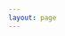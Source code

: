 ```yaml
---
layout: page
---
```

<!--
          _____                   _______                   _____            _____                    _____                            _____                    _____          
         /\    \                 /::\    \                 /\    \          /\    \                  /\    \                          /\    \                  /\    \         
        /::\    \               /::::\    \               /::\____\        /::\____\                /::\    \                        /::\    \                /::\    \        
       /::::\    \             /::::::\    \             /:::/    /       /:::/    /               /::::\    \                      /::::\    \               \:::\    \       
      /::::::\    \           /::::::::\    \           /:::/    /       /:::/    /               /::::::\    \                    /::::::\    \               \:::\    \      
     /:::/\:::\    \         /:::/~~\:::\    \         /:::/    /       /:::/    /               /:::/\:::\    \                  /:::/\:::\    \               \:::\    \     
    /:::/  \:::\    \       /:::/    \:::\    \       /:::/    /       /:::/    /               /:::/  \:::\    \                /:::/__\:::\    \               \:::\    \    
   /:::/    \:::\    \     /:::/    / \:::\    \     /:::/    /       /:::/    /               /:::/    \:::\    \              /::::\   \:::\    \              /::::\    \   
  /:::/    / \:::\    \   /:::/____/   \:::\____\   /:::/    /       /:::/    /      _____    /:::/    / \:::\    \            /::::::\   \:::\    \    ____    /::::::\    \  
 /:::/    /   \:::\    \ |:::|    |     |:::|    | /:::/    /       /:::/____/      /\    \  /:::/    /   \:::\ ___\          /:::/\:::\   \:::\    \  /\   \  /:::/\:::\    \ 
/:::/____/     \:::\____\|:::|____|     |:::|    |/:::/____/       |:::|    /      /::\____\/:::/____/     \:::|    |        /:::/  \:::\   \:::\____\/::\   \/:::/  \:::\____\
\:::\    \      \::/    / \:::\    \   /:::/    / \:::\    \       |:::|____\     /:::/    /\:::\    \     /:::|____|        \::/    \:::\  /:::/    /\:::\  /:::/    \::/    /
 \:::\    \      \/____/   \:::\    \ /:::/    /   \:::\    \       \:::\    \   /:::/    /  \:::\    \   /:::/    /          \/____/ \:::\/:::/    /  \:::\/:::/    / \/____/ 
  \:::\    \                \:::\    /:::/    /     \:::\    \       \:::\    \ /:::/    /    \:::\    \ /:::/    /                    \::::::/    /    \::::::/    /          
   \:::\    \                \:::\__/:::/    /       \:::\    \       \:::\    /:::/    /      \:::\    /:::/    /                      \::::/    /      \::::/____/           
    \:::\    \                \::::::::/    /         \:::\    \       \:::\__/:::/    /        \:::\  /:::/    /                       /:::/    /        \:::\    \           
     \:::\    \                \::::::/    /           \:::\    \       \::::::::/    /          \:::\/:::/    /                       /:::/    /          \:::\    \          
      \:::\    \                \::::/    /             \:::\    \       \::::::/    /            \::::::/    /                       /:::/    /            \:::\    \         
       \:::\____\                \::/____/               \:::\____\       \::::/    /              \::::/    /                       /:::/    /              \:::\____\        
        \::/    /                 ~~                      \::/    /        \::/____/                \::/____/                        \::/    /                \::/    /        
         \/____/                                           \/____/          ~~                       ~~                               \/____/                  \/____/         
                                                                                                                                                                               
-->
<script setup>
import {
  VPTeamPage,
  VPTeamPageTitle,
  VPTeamMembers
} from 'vitepress/theme'

const members = [
  //
  {
    avatar: 'http://q.qlogo.cn/headimg_dl?dst_uin=2485108343&spec=640&img_type=jpg',
    name: 'Liu Shi an',
    title: '室长',
    links: [
      { icon: 'github', link: 'https://github.com/Lt2023' },
      { icon: 'youtube', link: 'https://www.youtube.com/@user-bv7mc6gv7k' }
    ]
  },
  {
    avatar: 'http://q.qlogo.cn/headimg_dl?dst_uin=399551261&spec=640&img_type=jpg',
    name: '劳资去泥的',
    title: '室长对象'
  },
  {
    avatar: 'http://q.qlogo.cn/headimg_dl?dst_uin=1280993766&spec=640&img_type=jpg',
    name: '刘钦宇',
    title: '五年级的2B 万能程序员',
    links: [
      { icon: 'github', link: 'https://github.com/Starry-Sky-World' }
    ]
  },
  {
    avatar: 'http://q.qlogo.cn/headimg_dl?dst_uin=3674726063&spec=640&img_type=jpg',
    name: '「云服部」一个疯了的氢氧化钠',
    title: '云服部 主管'
  },
  {
    avatar: 'http://q.qlogo.cn/headimg_dl?dst_uin=210308731&spec=640&img_type=jpg',
    name: '碱式碳酸铜',
    title: 'UI设计'
  },
  {
    avatar: 'http://q.qlogo.cn/headimg_dl?dst_uin=2275475104&spec=640&img_type=jpg',
    name: '钟昊阳',
    title: 'ColudAI联合创始人'
  }

]
const orgs = [
  {
    avatar: 'https://coludai.cn/img/users/5.png',
    name: '蜜蜂云',
    org:"ColudAI 云服务合作商",
    orgLink:"https://cloud.beecld.com/"
  },
  {
    avatar: 'https://avatars.githubusercontent.com/u/114594856?s=200&v=4',
    name: 'SuperLinkStudio',
    org:"Coludai AI合作商",
    orgLink:"https://superlinkstudio.top/"
  }
]
</script>

<VPTeamPage>
  <VPTeamPageTitle>
    <template #title>
      Coludai 核心成员
    </template>
    <template #lead>
      与未来对话，探索无限可能
      在这里，见证未来！
    </template>
  </VPTeamPageTitle>
  <VPTeamMembers
    :members="members"
  />
</VPTeamPage>

<!-- 合作商 ORGS -->
<VPTeamPage>
  <VPTeamPageTitle>
    <template #title>
      合作商
    </template>
    <template #lead>
      Coludai官方合作商
    </template>
  </VPTeamPageTitle>
  <VPTeamMembers
    :members="orgs"
  />
</VPTeamPage>
